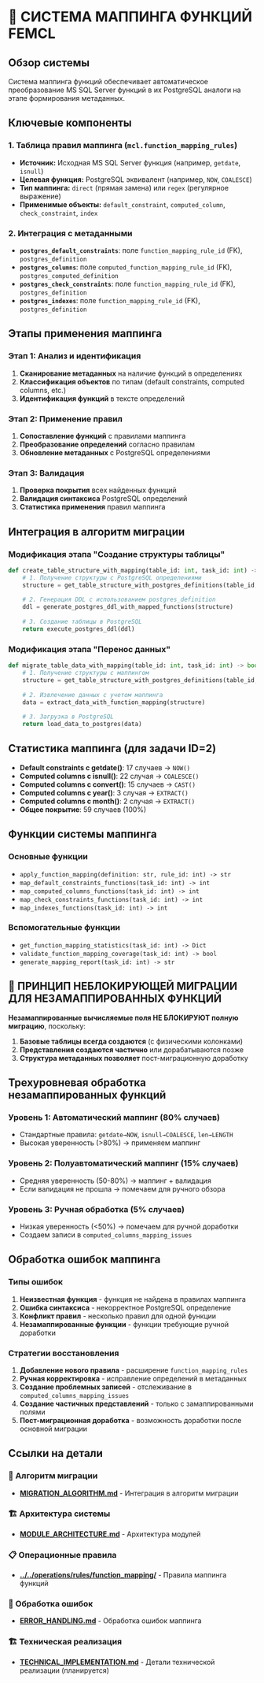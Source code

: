 # 🔧 СИСТЕМА МАППИНГА ФУНКЦИЙ FEMCL

## Обзор системы
Система маппинга функций обеспечивает автоматическое преобразование MS SQL Server функций в их PostgreSQL аналоги на этапе формирования метаданных.

## Ключевые компоненты

### 1. Таблица правил маппинга (`mcl.function_mapping_rules`)
- **Источник:** Исходная MS SQL Server функция (например, `getdate`, `isnull`)
- **Целевая функция:** PostgreSQL эквивалент (например, `NOW`, `COALESCE`)
- **Тип маппинга:** `direct` (прямая замена) или `regex` (регулярное выражение)
- **Применимые объекты:** `default_constraint`, `computed_column`, `check_constraint`, `index`

### 2. Интеграция с метаданными
- **`postgres_default_constraints`**: поле `function_mapping_rule_id` (FK), `postgres_definition`
- **`postgres_columns`**: поле `computed_function_mapping_rule_id` (FK), `postgres_computed_definition`
- **`postgres_check_constraints`**: поле `function_mapping_rule_id` (FK), `postgres_definition`
- **`postgres_indexes`**: поле `function_mapping_rule_id` (FK), `postgres_definition`

## Этапы применения маппинга

### Этап 1: Анализ и идентификация
1. **Сканирование метаданных** на наличие функций в определениях
2. **Классификация объектов** по типам (default constraints, computed columns, etc.)
3. **Идентификация функций** в тексте определений

### Этап 2: Применение правил
1. **Сопоставление функций** с правилами маппинга
2. **Преобразование определений** согласно правилам
3. **Обновление метаданных** с PostgreSQL определениями

### Этап 3: Валидация
1. **Проверка покрытия** всех найденных функций
2. **Валидация синтаксиса** PostgreSQL определений
3. **Статистика применения** правил маппинга

## Интеграция в алгоритм миграции

### Модификация этапа "Создание структуры таблицы"
```python
def create_table_structure_with_mapping(table_id: int, task_id: int) -> bool:
    # 1. Получение структуры с PostgreSQL определениями
    structure = get_table_structure_with_postgres_definitions(table_id, task_id)
    
    # 2. Генерация DDL с использованием postgres_definition
    ddl = generate_postgres_ddl_with_mapped_functions(structure)
    
    # 3. Создание таблицы в PostgreSQL
    return execute_postgres_ddl(ddl)
```

### Модификация этапа "Перенос данных"
```python
def migrate_table_data_with_mapping(table_id: int, task_id: int) -> bool:
    # 1. Получение структуры с маппингом
    structure = get_table_structure_with_postgres_definitions(table_id, task_id)
    
    # 2. Извлечение данных с учетом маппинга
    data = extract_data_with_function_mapping(structure)
    
    # 3. Загрузка в PostgreSQL
    return load_data_to_postgres(data)
```

## Статистика маппинга (для задачи ID=2)
- **Default constraints с getdate()**: 17 случаев → `NOW()`
- **Computed columns с isnull()**: 22 случая → `COALESCE()`
- **Computed columns с convert()**: 15 случаев → `CAST()`
- **Computed columns с year()**: 3 случая → `EXTRACT()`
- **Computed columns с month()**: 2 случая → `EXTRACT()`
- **Общее покрытие**: 59 случаев (100%)

## Функции системы маппинга

### Основные функции
- `apply_function_mapping(definition: str, rule_id: int) -> str`
- `map_default_constraints_functions(task_id: int) -> int`
- `map_computed_columns_functions(task_id: int) -> int`
- `map_check_constraints_functions(task_id: int) -> int`
- `map_indexes_functions(task_id: int) -> int`

### Вспомогательные функции
- `get_function_mapping_statistics(task_id: int) -> Dict`
- `validate_function_mapping_coverage(task_id: int) -> bool`
- `generate_mapping_report(task_id: int) -> str`

## 🎯 ПРИНЦИП НЕБЛОКИРУЮЩЕЙ МИГРАЦИИ ДЛЯ НЕЗАМАППИРОВАННЫХ ФУНКЦИЙ

**Незамаппированные вычисляемые поля НЕ БЛОКИРУЮТ полную миграцию**, поскольку:
1. **Базовые таблицы всегда создаются** (с физическими колонками)
2. **Представления создаются частично** или дорабатываются позже
3. **Структура метаданных позволяет** пост-миграционную доработку

## Трехуровневая обработка незамаппированных функций

### Уровень 1: Автоматический маппинг (80% случаев)
- Стандартные правила: `getdate→NOW`, `isnull→COALESCE`, `len→LENGTH`
- Высокая уверенность (>80%) → применяем маппинг

### Уровень 2: Полуавтоматический маппинг (15% случаев)
- Средняя уверенность (50-80%) → маппинг + валидация
- Если валидация не прошла → помечаем для ручного обзора

### Уровень 3: Ручная обработка (5% случаев)
- Низкая уверенность (<50%) → помечаем для ручной доработки
- Создаем записи в `computed_columns_mapping_issues`

## Обработка ошибок маппинга

### Типы ошибок
1. **Неизвестная функция** - функция не найдена в правилах маппинга
2. **Ошибка синтаксиса** - некорректное PostgreSQL определение
3. **Конфликт правил** - несколько правил для одной функции
4. **Незамаппированные функции** - функции требующие ручной доработки

### Стратегии восстановления
1. **Добавление нового правила** - расширение `function_mapping_rules`
2. **Ручная корректировка** - исправление определений в метаданных
3. **Создание проблемных записей** - отслеживание в `computed_columns_mapping_issues`
4. **Создание частичных представлений** - только с замаппированными полями
5. **Пост-миграционная доработка** - возможность доработки после основной миграции

## Ссылки на детали

### 🔄 Алгоритм миграции
- **[MIGRATION_ALGORITHM.md](../overview/MIGRATION_ALGORITHM.md)** - Интеграция в алгоритм миграции

### 🏗️ Архитектура системы
- **[MODULE_ARCHITECTURE.md](../architecture/MODULE_ARCHITECTURE.md)** - Архитектура модулей

### 📋 Операционные правила
- **[../../operations/rules/function_mapping/](../../operations/rules/function_mapping/)** - Правила маппинга функций

### 🚨 Обработка ошибок
- **[ERROR_HANDLING.md](../development/ERROR_HANDLING.md)** - Обработка ошибок маппинга

### 🏗️ Техническая реализация
- **[TECHNICAL_IMPLEMENTATION.md](../development/TECHNICAL_IMPLEMENTATION.md)** - Детали технической реализации (планируется)